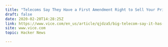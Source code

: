 ```yaml
---
title: "Telecoms Say They Have a First Amendment Right to Sell Your Private Data"
draft: false
date: 2020-02-20T14:28:25Z
link: https://www.vice.com/en_us/article/qjdza5/big-telecom-say-it-has-first-amendment-right-to-sell-your-private-data?utm_medium=RSS&utm_source=hune
site: www.vice.com
topic: Hacker News  

---
```

